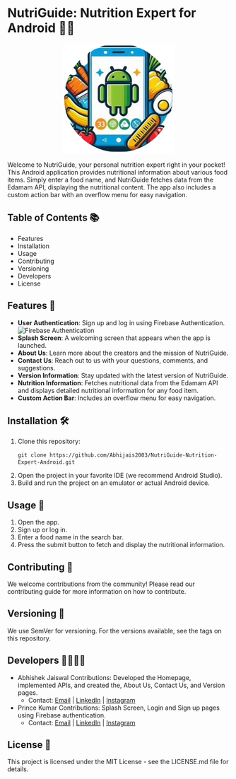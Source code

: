 # NutriGuide: Nutrition Expert for Android 🥦📱
<p align="center">
  <img src="NutriGuideScreenShot/logo.png" alt="NutriGuide Logo"/>
</p>

Welcome to NutriGuide, your personal nutrition expert right in your pocket! This Android application provides nutritional information about various food items. Simply enter a food name, and NutriGuide fetches data from the Edamam API, displaying the nutritional content. The app also includes a custom action bar with an overflow menu for easy navigation.

## Table of Contents 📚
- Features
- Installation
- Usage
- Contributing
- Versioning
- Developers
- License

## Features 🌟
- **User Authentication**: Sign up and log in using Firebase Authentication. ![Firebase Authentication](https://media1.giphy.com/media/v1.Y2lkPTc5MGI3NjExZGptNTlyd2xwNXFmbzJoMG9xYTR5YzA5cnZ2Mmp2NHpzMHJwMDVrNCZlcD12MV9pbnRlcm5hbF9naWZfYnlfaWQmY3Q9Zw/Me7C8ln2qbeAguJjzT/giphy.gif)
- **Splash Screen**: A welcoming screen that appears when the app is launched.
- **About Us**: Learn more about the creators and the mission of NutriGuide.
- **Contact Us**: Reach out to us with your questions, comments, and suggestions.
- **Version Information**: Stay updated with the latest version of NutriGuide.
- **Nutrition Information**: Fetches nutritional data from the Edamam API and displays detailed nutritional information for any food item.
- **Custom Action Bar**: Includes an overflow menu for easy navigation.

## Installation 🛠️
1. Clone this repository:
   ```
   git clone https://github.com/Abhijais2003/NutriGuide-Nutrition-Expert-Android.git
   ```
3. Open the project in your favorite IDE (we recommend Android Studio).
4. Build and run the project on an emulator or actual Android device.

## Usage 📱
1. Open the app.
2. Sign up or log in.
3. Enter a food name in the search bar.
4. Press the submit button to fetch and display the nutritional information.

## Contributing 🤝
We welcome contributions from the community! Please read our contributing guide for more information on how to contribute.

## Versioning 🔄
We use SemVer for versioning. For the versions available, see the tags on this repository.

## Developers 👩‍💻👨‍💻
- Abhishek Jaiswal
  Contributions: Developed the Homepage, implemented APIs, and created the, About Us, Contact Us, and Version pages.
  - Contact: [Email](mailto:jjaiswal.aj.1234@gmail.com) | [LinkedIn](https://www.linkedin.com/in/20abhishek) | [Instagram](https://www.instagram.com/_abhishek_jaiswal_official/)
- Prince Kumar
  Contributions: Splash Screen, Login and Sign up pages using Firebase authentication.
  - Contact: [Email](mailto:princekumar121@gmail.com) | [LinkedIn](https://www.linkedin.com/in/prince-kumar-164376227/?utm_source=share&utm_campaign=share_via&utm_content=profile&utm_medium=android_app) | [Instagram](https://www.instagram.com/princekumar.9199/?utm_source=qr&igsh=MTloNjVvcDV2d2Joaw%3D%3D)


## License 📄
This project is licensed under the MIT License - see the LICENSE.md file for details.

